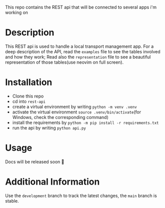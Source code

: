 This repo contains the REST api that will be connected to several apps i'm working on

# Description
This REST api is used to handle a local transport management app.
For a deep description of the API, read the `examples` file to see the tables involved and how they work; Read also the `representation` file to see a beautiful representation of those tables(use neovim on full screen).

# Installation
- Clone this repo
- cd into `rest-api`
- create a virtual environment by writing `python -m venv .venv`
- activate the virtual environment `source .venv/bin/activate`(for Windows, check the corresponding command)
- install the requirements by `python -m pip install -r requirements.txt`
- run the api by writing `python api.py`

# Usage
Docs will be released soon 

# Additional Information
Use the `development` branch to track the latest changes, the `main` branch is stable.
